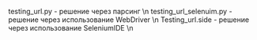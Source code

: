 testing_url.py - решение через парсинг \n
testing_url_selenuim.py - решение через использование WebDriver \n
Testing_url.side - решение через использование SeleniumIDE \n
